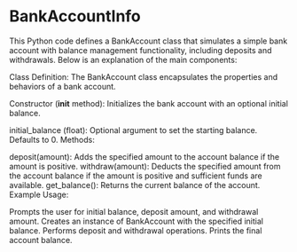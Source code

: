 # BankAccountInfo
This Python code defines a BankAccount class that simulates a simple bank account with balance management functionality, including deposits and withdrawals. Below is an explanation of the main components:

Class Definition: The BankAccount class encapsulates the properties and behaviors of a bank account.

Constructor (__init__ method): Initializes the bank account with an optional initial balance.

initial_balance (float): Optional argument to set the starting balance. Defaults to 0.
Methods:

deposit(amount): Adds the specified amount to the account balance if the amount is positive.
withdraw(amount): Deducts the specified amount from the account balance if the amount is positive and sufficient funds are available.
get_balance(): Returns the current balance of the account.
Example Usage:

Prompts the user for initial balance, deposit amount, and withdrawal amount.
Creates an instance of BankAccount with the specified initial balance.
Performs deposit and withdrawal operations.
Prints the final account balance.
